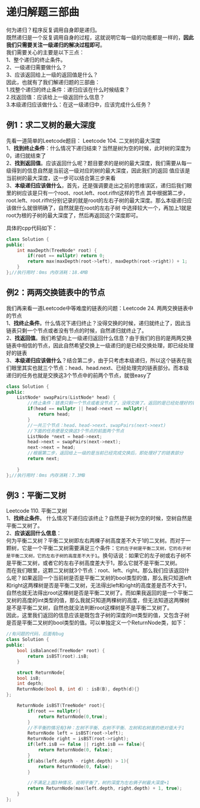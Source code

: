# 递归解题三部曲
何为递归？程序反复调用自身即是递归。  
既然递归是一个反复调用自身的过程，这就说明它每一级的功能都是一样的，**因此我们只需要关注一级递归的解决过程即可**。  
我们需要关心的主要是以下三点：  
1、整个递归的终止条件。  
2、一级递归需要做什么？  
3、应该返回给上一级的返回值是什么？  
因此，也就有了我们解递归题的三部曲：  
1.找整个递归的终止条件：递归应该在什么时候结束？  
2.找返回值：应该给上一级返回什么信息？  
3.本级递归应该做什么：在这一级递归中，应该完成什么任务？  

## 例1：求二叉树的最大深度  
先看一道简单的Leetcode题目： Leetcode 104. 二叉树的最大深度  
1、**找到终止条件**：什么情况下递归结束？当然是树为空的时候，此时树的深度为0，递归就结束了  
2、**找到返回值**。应该返回什么呢？题目要求的是树的最大深度，我们需要从每一级得到的信息自然是当前这一级对应的树的最大深度，因此我们的返回
值应该是当前树的最大深度，这一步可以结合第三步来看  
3、**本级递归应该做什么**，首先，还是强调要走出之前的思维误区，递归后我们眼里的树应该是只有一个root、root.left、root.rifht这样的节点
其中根据第二步，root.left、root.rifht分别记录的就是root的左右子树的最大深度。那么本级递归应该做什么就很明确了，自然就是在root的左右子树
中选择较大一个，再加上1就是root为根的子树的最大深度了，然后再返回这个深度即可。  
  
具体的cpp代码如下：
```cpp
class Solution {
public:
    int maxDepth(TreeNode* root) {
        if(root == nullptr) return 0;
        return max(maxDepth(root->left), maxDepth(root->right)) + 1;
    }
};//执行用时：0ms 内存消耗：18.4MB
```  
## 例2：两两交换链表中的节点
我们再来看一道Leetcode中等难度的链表的问题：Leetcode 24. 两两交换链表中的节点  
1、**找终止条件**。什么情况下递归终止？没得交换的时候，递归就终止了，因此当链表只剩一个节点或者没有节点的时候，自然递归就终止了。  
2、**找返回值**。我们希望向上一级递归返回什么信息？由于我们的目的是两两交换链表中相信的节点，因此自然希望交换上一级递归的是已经交换处理，即已经处理好的链表  
3、**本级递归应该做什么**？结合第二步，由于只考虑本级递归，所以这个链表在我们眼里其实也就三个节点：head、head.next、已经处理完的链表部分。而本级递归的任务也就是交换这3个节点中的前两个节点，就很easy了 

```cpp
class Solution {
public:
    ListNode* swapPairs(ListNode* head) {
        //终止条件：链表只剩一个节点或者没节点了，没得交换了。返回的是已经处理好的链表
        if(head == nullptr || head->next == nullptr){
            return head;
        }
        //一共三个节点：head、head->next、swapPairs(next->next)
        //下面的任务便是交换这3个节点的前面两个节点
        ListNode *next = head->next;
        head->next = swapPairs(next->next);
        next->next = head;
        //根据第二步，返回给上一级的是当前已经完成交换后，即处理好了的链表部分
        return next;
           
    }
};//执行用时：0ms 内存消耗：7.3MB
```  
## 例3：平衡二叉树
Leetcode 110. 平衡二叉树  
1、**找终止条件**。 什么情况下递归应该终止？自然是子树为空的时候，空树自然是平衡二叉树了。  
2、**应该返回什么信息**：  
何为平衡二叉树？平衡二叉树即左右两棵子树高度差不大于1的二叉树。而对于一颗树，它是一个平衡二叉树需要满足三个条件：`它的左子树是平衡二叉树，它的右子树是平衡二叉树，它的左右子树的高度差不大于1`。换句话说：如果它的左子树或右子树不是平衡二叉树，或者它的左右子树高度差大于1，那么它就不是平衡二叉树。  
而在我们眼里，这颗二叉树就3个节点：root、left、right。那么我们应该返回什么呢？如果返回一个当前树是否是平衡二叉树的bool类型的值，那么我只知道left和right这两棵树是否是平衡二叉树，无法得出left和right的高度差是否不大于1，自然也就无法得出root这棵树是否是平衡二叉树了。而如果我返回的是一个平衡二叉树的高度的int类型的值，那么我就只知道两棵树的高度，但无法知道这两棵树是不是平衡二叉树，自然也就没法判断root这棵树是不是平衡二叉树了。  
因此，这里我们返回的信息应该是既包含子树的深度的int类型的值，又包含子树是否是平衡二叉树的bool类型的值。可以单独定义一个ReturnNode类，如下：
```cpp
//有问题的代码，后面有bug
class Solution {
public:
    bool isBalanced(TreeNode* root) {
        return isBST(root).isB;
    }

    struct ReturnNode{
    bool isB;
    int depth;
    ReturnNode(bool B, int d) : isB(B), depth(d){}
};

    ReturnNode isBST(TreeNode* root){
        if(root == nullptr){
            return ReturnNode(0,true);
        }
        //不平衡的情况有3种：左树不平衡、右树不平衡、左树和右树差的绝对值大于1
        ReturnNode left = isBST(root->left);
        ReturnNode right = isBST(root->right);
        if(left.isB == false || right.isB == false){
            return ReturnNode(0, false);
        }
        if(abs(left.depth - right.depth) > 1){
            return ReturnNode(0, false);
        }

        //不满足上面3种情况，说明平衡了，树的深度为左右俩子树最大深度+1
        return ReturnNode(max(left.depth, right.depth) + 1, true);
    }
};
```






